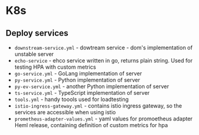 # K8s

## Deploy services

* `downstream-service.yml` - dowtream service - dom's implementation of unstable server
* `echo-service` - ehco service written in go, returns plain string. Used for testing HPA with custom metrics
* `go-service.yml` - GoLang implementation of server
* `py-service.yml` - Python implementation of server
* `py-ev-service.yml` - another Python implementation of server
* `ts-service.yml` - TypeScript implementation of server
* `tools.yml` - handy toools used for loadtesting
* `istio-ingress-gateway.yml`  - contains istio ingress gateway, so the services are accessible when using istio
* `prometheus-adapter-values.yml` - yaml values for promoetheus adapter Heml release, containing definition of custom metrics for hpa

